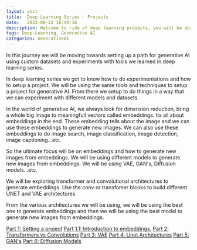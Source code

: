 ```yaml
---
layout: post
title:  Deep Learning Series - Projects
date:   2022-08-22 16:40:16
description: Welcome to ride of deep learning projects, you will be doing, setting up project, experimenting it.
tags: Deep-Learning, Generative AI
categories: GenerativeAI
---
```


In this journey we will be moving towards setting up a path for generative AI using custom datasets and experiments with tools we learned in deep learning series.

In deep learning series we got to know how to do experimentations and how to setup a project. We will be using the same tools and techniques to setup a project for generative AI. From there we setup to do things in a way that we can experiment with different models and datasets.

In the world of generative AI, we always look for dimension reduction, bring a whole big image to meaningfull vectors called embeddings. Its all about embeddings in the end. These embedding tells about the image and we can use these embeddings to generate new images. We can also use these embeddings to do image search, image classification, image detection, image captioning...etc.

So the ultimate focus will be on embeddings and how to generate new images from embeddings. We will be using different models to generate new images from embeddings. We will be using VAE, GAN's, Diffusion models...etc.

We will be exploring transformer and convolutional architectures to generate embeddings. Use the conv or transfomer blcoks to build different UNET and VAE architectures.

From the various architectures we will be using, we will be using the best one to generate embeddings and then we will be using the best model to generate new images from embeddings.

<a href="https://saisritejakuppa.github.io/blog/2022/DeepLearningSeries-1/">Part 1: Setting a project</a> 
<a href="">Part 1.1: Introduction to embeddings.</a>
<a href="">Part 2: Transformers vs Convolutions</a>
<a href="">Part 3: VAE</a>
<a href="">Part 4: Unet Architectures</a>
<a href="">Part 5: GAN's</a>
<a href="">Part 6: Diffusion Models</a>